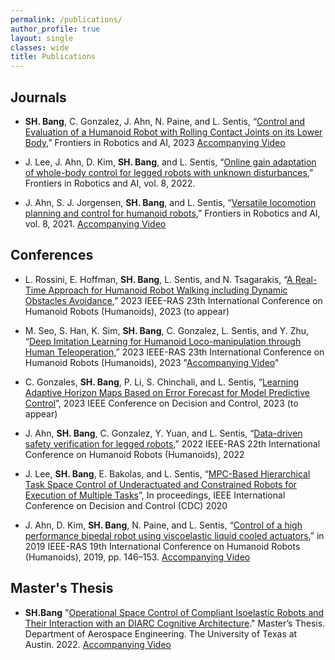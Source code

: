 ```yaml
---
permalink: /publications/
author_profile: true
layout: single
classes: wide
title: Publications
---
```


Journals
--------------------------------------------------------------
- **SH. Bang**, C. Gonzalez, J. Ahn, N. Paine, and L. Sentis, “[Control and Evaluation of a Humanoid Robot with
Rolling Contact Joints on its Lower Body](https://www.frontiersin.org/articles/10.3389/frobt.2023.1164660/full),” Frontiers in Robotics and AI, 2023 [Accompanying Video]() 

- J. Lee, J. Ahn, D. Kim, **SH. Bang**, and L. Sentis, “[Online gain adaptation of whole-body control for legged
robots with unknown disturbances](https://www.frontiersin.org/articles/10.3389/frobt.2021.788902/full),” Frontiers in Robotics and AI, vol. 8, 2022.

- J. Ahn, S. J. Jorgensen, **SH. Bang**, and L. Sentis, “[Versatile locomotion planning and control for humanoid
robots](https://www.frontiersin.org/articles/10.3389/frobt.2021.712239/full),” Frontiers in Robotics and AI, vol. 8, 2021. [Accompanying Video]()


Conferences
--------------------------------------------------------------
- L. Rossini, E. Hoffman, **SH. Bang**, L. Sentis, and N. Tsagarakis, “[A Real-Time Approach for Humanoid Robot Walking including Dynamic Obstacles Avoidance](),” 2023 IEEE-RAS 23th International Conference on Humanoid Robots (Humanoids), 2023 (to appear)

- M. Seo, S. Han, K. Sim, **SH. Bang**, C. Gonzalez, L. Sentis, and Y. Zhu, “[Deep Imitation Learning for Humanoid Loco-manipulation through Human Teleoperation](),” 2023 IEEE-RAS 23th International Conference on Humanoid Robots (Humanoids), 2023 "[Accompanying Video]()"

- C. Gonzales, **SH. Bang**, P. Li, S. Chinchali, and L. Sentis, “[Learning Adaptive Horizon Maps Based on Error
Forecast for Model Predictive Control]()”, 2023 IEEE Conference on Decision and Control, 2023 (to appear)

- J. Ahn, **SH. Bang**, C. Gonzalez, Y. Yuan, and L. Sentis, “[Data-driven safety verification for legged robots](https://ieeexplore.ieee.org/abstract/document/10000221),”
2022 IEEE-RAS 22th International Conference on Humanoid Robots (Humanoids), 2022

- J. Lee, **SH. Bang**, E. Bakolas, and L. Sentis, “[MPC-Based Hierarchical Task Space Control of Underactuated
and Constrained Robots for Execution of Multiple Tasks](https://ieeexplore.ieee.org/abstract/document/9304031)”, In proceedings, IEEE International Conference on
Decision and Control (CDC) 2020

- J. Ahn, D. Kim, **SH. Bang**, N. Paine, and L. Sentis, “[Control of a high performance bipedal robot using
viscoelastic liquid cooled actuators](https://ieeexplore.ieee.org/abstract/document/9035023),” in 2019 IEEE-RAS 19th International Conference on Humanoid Robots
(Humanoids), 2019, pp. 146–153. [Accompanying Video]()


Master's Thesis
--------------------------------------------------------------
- **SH.Bang** "[Operational Space Control of Compliant Isoelastic Robots and Their Interaction with an DIARC Cognitive Architecture](https://repositories.lib.utexas.edu/items/1f2a5a12-1987-495d-b76d-880d9a30d5e0)." Master’s Thesis. Department of Aerospace Engineering. The University of Texas at Austin. 2022. [Accompanying Video](https://youtu.be/GjdQ5otZLDY)



